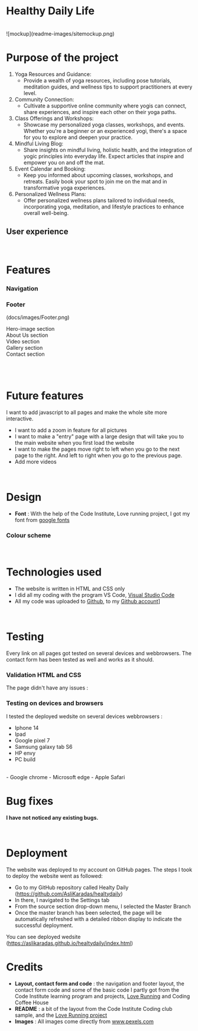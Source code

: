 # Healthy Daily Life

<br>
![mockup](readme-images/sitemockup.png)

# Purpose of the project
1. Yoga Resources and Guidance:
    * Provide a wealth of yoga resources, including pose tutorials, meditation guides, and wellness tips to support practitioners at every level.
2. Community Connection:
    * Cultivate a supportive online community where yogis can connect, share experiences, and inspire each other on their yoga paths.
3. Class Offerings and Workshops:
    * Showcase my personalized yoga classes, workshops, and events. Whether you're a beginner or an experienced yogi, there's a space for you to explore and deepen your practice.
4. Mindful Living Blog:
    * Share insights on mindful living, holistic health, and the integration of yogic principles into everyday life. Expect articles that inspire and empower you on and off the mat.
5. Event Calendar and Booking:
    * Keep you informed about upcoming classes, workshops, and retreats. Easily book your spot to join me on the mat and in transformative yoga experiences.
6. Personalized Wellness Plans:
    * Offer personalized wellness plans tailored to individual needs, incorporating yoga, meditation, and lifestyle practices to enhance overall well-being.
## User experience


<br>

# Features

### Navigation

### Footer
(docs/images/Footer.png)

Hero-image section<br>
About Us section<br>
Video section<br>
Gallery section<br>
Contact section<br>

<br>



<br>

# Future features

I want to add javascript to all pages and make the whole site more interactive.
- I want to add a zoom in feature for all pictures
- I want to make a "entry" page with a large design that will take you to the main website when you first load the website
- I want to make the pages move right to left when you go to the next page to the right. And left to right when you go to the previous page.
- Add more videos

<br>

# Design

- <b>Font</b> : With the help of the Code Institute, Love running project, I got my font from [google fonts](https://fonts.google.com/)

### Colour scheme



<br>

# Technologies used

- The website is written in HTML and CSS only
- I did all my coding with the program VS Code, [Visual Studio Code](https://code.visualstudio.com/)
- All my code was uploaded to [Github](https://github.com/), to my [Github account](https://github.com/AsliKaradas)]


<br>

# Testing

Every link on all pages got tested on several devices and webbrowsers. The contact form has been tested as well and works as it should.

### Validation HTML and CSS

<summary>The page didn't have any issues :</summary>

### Testing on devices and browsers

I tested the deployed wedsite on several devices webbrowsers :
- Iphone 14
- Ipad
- Google pixel 7
- Samsung galaxy tab S6
- HP envy 
- PC build
<br>
- Google chrome
- Microsoft edge
- Apple Safari

<br>

# Bug fixes

<b>I have not noticed any existing bugs.</b>

<br>

# Deployment

The website was deployed to my account on GitHub pages. The steps I took to deploy the website went as followed: 
  - Go to my GitHub repository called Healty Daily (https://github.com/AsliKaradas/healtydaily)
  - In there, I navigated to the Settings tab 
  - From the source section drop-down menu, I selected the Master Branch
  - Once the master branch has been selected, the page will be automatically refreshed with a detailed ribbon display to indicate the successful deployment. 

You can see deployed wedsite (https://aslikaradas.github.io/healtydaily/index.html)


# Credits

- <b>Layout, contact form and code</b> : the navigation and footer layout, the contact form code and some of the basic code I partly got from the Code Institute learning program and projects, [Love Running](https://github.com/Code-Institute-Org/love-running-2.0) and Coding Coffee House
- <b>README</b> : a bit of the layout from the Code Institute Coding club sample, and the [Love Running project](https://github.com/Code-Institute-Solutions/readme-template)
- <b>Images</b> : All images come directly from www.pexels.com

